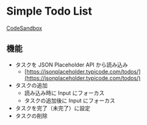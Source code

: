 # Simple Todo List

[CodeSandbox](https://codesandbox.io/s/redux-typescript-todo-list-materialui-117kv)

## 機能

- タスクを JSON Placeholder API から読み込み
  - [https://jsonplaceholder.typicode.com/todos/](https://jsonplaceholder.typicode.com/todos/)
- タスクの追加
  - 読み込み時に Input にフォーカス
  - タスクの追加後に Input にフォーカス
- タスクを完了（未完了）に設定
- タスクの削除
